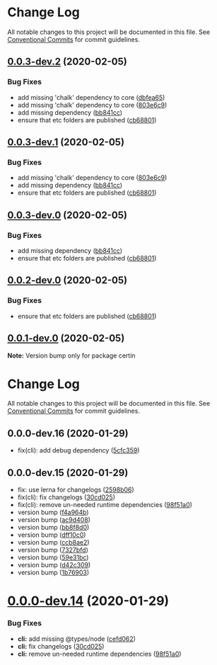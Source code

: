 # Change Log

All notable changes to this project will be documented in this file.
See [Conventional Commits](https://conventionalcommits.org) for commit guidelines.

<a name="0.0.3-dev.2"></a>
## [0.0.3-dev.2](https://github.com/mike-north/certin/compare/certin@0.0.0-dev.19...certin@0.0.3-dev.2) (2020-02-05)


### Bug Fixes

* add missing 'chalk' dependency to core ([dbfea65](https://github.com/mike-north/certin/commit/dbfea65))
* add missing 'chalk' dependency to core ([803e6c9](https://github.com/mike-north/certin/commit/803e6c9))
* add missing dependency ([bb841cc](https://github.com/mike-north/certin/commit/bb841cc))
* ensure that etc folders are published ([cb68801](https://github.com/mike-north/certin/commit/cb68801))




<a name="0.0.3-dev.1"></a>
## [0.0.3-dev.1](https://github.com/mike-north/certin/compare/certin@0.0.0-dev.19...certin@0.0.3-dev.1) (2020-02-05)


### Bug Fixes

* add missing 'chalk' dependency to core ([803e6c9](https://github.com/mike-north/certin/commit/803e6c9))
* add missing dependency ([bb841cc](https://github.com/mike-north/certin/commit/bb841cc))
* ensure that etc folders are published ([cb68801](https://github.com/mike-north/certin/commit/cb68801))




<a name="0.0.3-dev.0"></a>
## [0.0.3-dev.0](https://github.com/mike-north/certin/compare/certin@0.0.0-dev.19...certin@0.0.3-dev.0) (2020-02-05)


### Bug Fixes

* add missing dependency ([bb841cc](https://github.com/mike-north/certin/commit/bb841cc))
* ensure that etc folders are published ([cb68801](https://github.com/mike-north/certin/commit/cb68801))




<a name="0.0.2-dev.0"></a>
## [0.0.2-dev.0](https://github.com/mike-north/certin/compare/certin@0.0.0-dev.19...certin@0.0.2-dev.0) (2020-02-05)


### Bug Fixes

* ensure that etc folders are published ([cb68801](https://github.com/mike-north/certin/commit/cb68801))




<a name="0.0.1-dev.0"></a>
## [0.0.1-dev.0](https://github.com/mike-north/certin/compare/certin@0.0.0-dev.19...certin@0.0.1-dev.0) (2020-02-05)




**Note:** Version bump only for package certin

# Change Log

All notable changes to this project will be documented in this file.
See [Conventional Commits](https://conventionalcommits.org) for commit guidelines.

## 0.0.0-dev.16 (2020-01-29)

- fix(cli): add debug dependency ([5cfc359](https://github.com/mike-north/certin/commit/5cfc359))

## 0.0.0-dev.15 (2020-01-29)

- fix: use lerna for changelogs ([2598b06](https://github.com/mike-north/certin/commit/2598b06))
- fix(cli): fix changelogs ([30cd025](https://github.com/mike-north/certin/commit/30cd025))
- fix(cli): remove un-needed runtime dependencies ([98f51a0](https://github.com/mike-north/certin/commit/98f51a0))
- version bump ([f4a964b](https://github.com/mike-north/certin/commit/f4a964b))
- version bump ([ac9d408](https://github.com/mike-north/certin/commit/ac9d408))
- version bump ([bb8f8d0](https://github.com/mike-north/certin/commit/bb8f8d0))
- version bump ([dff10c0](https://github.com/mike-north/certin/commit/dff10c0))
- version bump ([ccb8ae2](https://github.com/mike-north/certin/commit/ccb8ae2))
- version bump ([7327bfd](https://github.com/mike-north/certin/commit/7327bfd))
- version bump ([59e31bc](https://github.com/mike-north/certin/commit/59e31bc))
- version bump ([d42c309](https://github.com/mike-north/certin/commit/d42c309))
- version bump ([1b76903](https://github.com/mike-north/certin/commit/1b76903))

# [0.0.0-dev.14](https://github.com/mike-north/certin/compare/certin@0.0.0-dev.5...certin@0.0.0-dev.14) (2020-01-29)

### Bug Fixes

- **cli:** add missing @types/node ([cefd062](https://github.com/mike-north/certin/commit/cefd062168977390c8b45b7b35613c8c0a307f09))
- **cli:** fix changelogs ([30cd025](https://github.com/mike-north/certin/commit/30cd025d200113f4b9ec2bdafb4a1e7135acdba7))
- **cli:** remove un-needed runtime dependencies ([98f51a0](https://github.com/mike-north/certin/commit/98f51a014e3333374add952a671281b8d0a7b62c))
